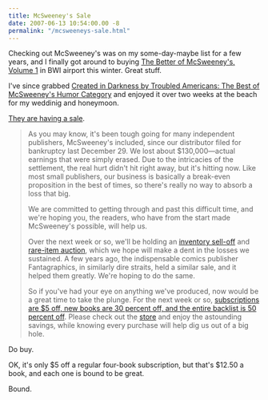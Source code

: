 ```yaml
---
title: McSweeney's Sale
date: 2007-06-13 10:54:00.00 -8
permalink: "/mcsweeneys-sale.html"
---
```

Checking out McSweeney's was on my some-day-maybe list for a few years, and I finally got around to buying [The Better of McSweeney's, Volume 1](http://www.amazon.com/Better-McSweeneys-1-Dave-Eggers/dp/1932416331/ref=pd_bbs_sr_7/105-2829745-1113229?ie=UTF8&s=books&qid=1181744937&sr=8-7) in BWI airport this winter. Great stuff.

I've since grabbed [Created in Darkness by Troubled Americans: The Best of McSweeney's Humor Category](http://www.amazon.com/Created-Darkness-Troubled-Americans-McSweeneys/dp/1400076854/ref=sr_1_13/105-2829745-1113229?ie=UTF8&s=books&qid=1181744937&sr=8-13) and enjoyed it over two weeks at the beach for my weddinig and honeymoon.

[They are having a sale](http://www.mcsweeneys.net/2007/6/12agoodtime.html).

> As you may know, it's been tough going for many independent publishers, McSweeney's included, since our distributor filed for bankruptcy last December 29. We lost about $130,000—actual earnings that were simply erased. Due to the intricacies of the settlement, the real hurt didn't hit right away, but it's hitting now. Like most small publishers, our business is basically a break-even proposition in the best of times, so there's really no way to absorb a loss that big.
>
> We are committed to getting through and past this difficult time, and we're hoping you, the readers, who have from the start made McSweeney's possible, will help us.
>
> Over the next week or so, we'll be holding an [inventory sell-off](http://store.mcsweeneys.net/) and [rare-item auction](http://search.ebay.com/_W0QQsassZtimothymcsweeneysQQhtZ-1), which we hope will make a dent in the losses we sustained. A few years ago, the indispensable comics publisher Fantagraphics, in similarly dire straits, held a similar sale, and it helped them greatly. We're hoping to do the same.
>
> So if you've had your eye on anything we've produced, now would be a great time to take the plunge. For the next week or so, [subscriptions are $5 off, new books are 30 percent off, and the entire backlist is 50 percent off](http://store.mcsweeneys.net/). Please check out the [store](http://store.mcsweeneys.net/) and enjoy the astounding savings, while knowing every purchase will help dig us out of a big hole.

Do buy.

OK, it's only $5 off a regular four-book subscription, but that's $12.50 a book, and each one is bound to be great.

Bound.